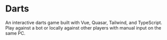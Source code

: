 # Darts
An interactive darts game built with Vue, Quasar, Tailwind, and TypeScript. Play against a bot or locally against other players with manual input on the same PC.
